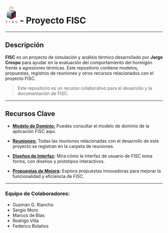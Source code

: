 # <img src="/propuestas/logo/VersionAvanzada.png" alt="FISC Logo" height="60"> - Proyecto FISC

---

## Descripción

**FISC** es un proyecto de simulación y análisis térmico desarrollado por **Jorge Crespo** para ayudar en la evaluación del comportamiento del hormigón frente a agresiones térmicas. Este repositorio contiene modelos, propuestas, registros de reuniones y otros recursos relacionados con el proyecto FISC.

> Este repositorio es un recurso colaborativo para el desarrollo y la documentación de FISC.

---

## Recursos Clave

- **[Modelo de Dominio:](/documentosMD/modeloDelDominio.md)** Puedes consultar el modelo de dominio de la aplicación FISC aqui.

- **[Reuniones:](/reunionesPdf/)** Todas las reuniones relacionadas con el desarrollo de este proyecto se registran en la carpeta de reuniones.

- **[Diseños de Interfaz](/diseñoInterfaz/):** Mira cómo la interfaz de usuario de FISC toma forma, con diseños y prototipos interactivos.

- **[Propuestas de Mejora](/propuestas/):** Explora propuestas innovadoras para mejorar la funcionalidad y eficiencia de FISC.

---

### Equipo de Colaboradores:

- Guzmán G. Riancho
- Sergio Moro
- Marcos de Blas
- Rodrigo Villa
- Federico Bolaños
